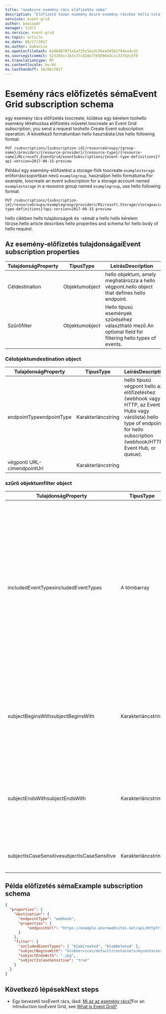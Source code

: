 ```yaml
---
title: "aaaAzure esemény rács előfizetés séma"
description: "Előfizető tooan esemény Azure esemény rácshoz hello tulajdonságait ismerteti."
services: event-grid
author: banisadr
manager: timlt
ms.service: event-grid
ms.topic: article
ms.date: 08/17/2017
ms.author: babanisa
ms.openlocfilehash: 6a96d67975a5a733c5ea3c56ea54501f94ea4cd2
ms.sourcegitcommit: 523283cc1b3c37c428e77850964dc1c33742c5f0
ms.translationtype: MT
ms.contentlocale: hu-HU
ms.lasthandoff: 10/06/2017
---
```

# <a name="event-grid-subscription-schema"></a><span data-ttu-id="26ee2-103">Esemény rács előfizetés séma</span><span class="sxs-lookup"><span data-stu-id="26ee2-103">Event Grid subscription schema</span></span>

<span data-ttu-id="26ee2-104">egy esemény rács előfizetés toocreate, küldése egy kérelem toohello esemény létrehozása előfizetés művelet.</span><span class="sxs-lookup"><span data-stu-id="26ee2-104">toocreate an Event Grid subscription, you send a request toohello Create Event subscription operation.</span></span> <span data-ttu-id="26ee2-105">A következő formátumban hello használata:</span><span class="sxs-lookup"><span data-stu-id="26ee2-105">Use hello following format:</span></span>

```
PUT /subscriptions/{subscription-id}/resourceGroups/{group-name}/providers/{resource-provider}/{resource-type}/{resource-name}/Microsoft.EventGrid/eventSubscriptions/{event-type-definitions}?api-version=2017-06-15-preview
``` 

<span data-ttu-id="26ee2-106">Például egy esemény-előfizetést a storage-fiók toocreate `examplestorage` erőforráscsoportban nevű `examplegroup`, használjon hello formátuma:</span><span class="sxs-lookup"><span data-stu-id="26ee2-106">For example, toocreate an event subscription for a storage account named `examplestorage` in a resource group named `examplegroup`, use hello following format:</span></span>

```
PUT /subscriptions/{subscription-id}/resourceGroups/examplegroup/providers/Microsoft.Storage/storageaccounts/examplestorage/Microsoft.EventGrid/eventSubscriptions/{event-type-definitions}?api-version=2017-06-15-preview
``` 

<span data-ttu-id="26ee2-107">hello cikkben hello tulajdonságok és -sémát a hello hello kérelem törzse.</span><span class="sxs-lookup"><span data-stu-id="26ee2-107">hello article describes hello properties and schema for hello body of hello request.</span></span>
 
## <a name="event-subscription-properties"></a><span data-ttu-id="26ee2-108">Az esemény-előfizetés tulajdonságai</span><span class="sxs-lookup"><span data-stu-id="26ee2-108">Event subscription properties</span></span>

| <span data-ttu-id="26ee2-109">Tulajdonság</span><span class="sxs-lookup"><span data-stu-id="26ee2-109">Property</span></span> | <span data-ttu-id="26ee2-110">Típus</span><span class="sxs-lookup"><span data-stu-id="26ee2-110">Type</span></span> | <span data-ttu-id="26ee2-111">Leírás</span><span class="sxs-lookup"><span data-stu-id="26ee2-111">Description</span></span> |
| -------- | ---- | ----------- |
| <span data-ttu-id="26ee2-112">Cél</span><span class="sxs-lookup"><span data-stu-id="26ee2-112">destination</span></span> | <span data-ttu-id="26ee2-113">Objektum</span><span class="sxs-lookup"><span data-stu-id="26ee2-113">object</span></span> | <span data-ttu-id="26ee2-114">hello objektum, amely meghatározza a hello végpont.</span><span class="sxs-lookup"><span data-stu-id="26ee2-114">hello object that defines hello endpoint.</span></span> |
| <span data-ttu-id="26ee2-115">Szűrő</span><span class="sxs-lookup"><span data-stu-id="26ee2-115">filter</span></span> | <span data-ttu-id="26ee2-116">Objektum</span><span class="sxs-lookup"><span data-stu-id="26ee2-116">object</span></span> | <span data-ttu-id="26ee2-117">Hello típusú események szűréséhez választható mező.</span><span class="sxs-lookup"><span data-stu-id="26ee2-117">An optional field for filtering hello types of events.</span></span> |

### <a name="destination-object"></a><span data-ttu-id="26ee2-118">Célobjektum</span><span class="sxs-lookup"><span data-stu-id="26ee2-118">destination object</span></span>

| <span data-ttu-id="26ee2-119">Tulajdonság</span><span class="sxs-lookup"><span data-stu-id="26ee2-119">Property</span></span> | <span data-ttu-id="26ee2-120">Típus</span><span class="sxs-lookup"><span data-stu-id="26ee2-120">Type</span></span> | <span data-ttu-id="26ee2-121">Leírás</span><span class="sxs-lookup"><span data-stu-id="26ee2-121">Description</span></span> |
| -------- | ---- | ----------- |
| <span data-ttu-id="26ee2-122">endpointType</span><span class="sxs-lookup"><span data-stu-id="26ee2-122">endpointType</span></span> | <span data-ttu-id="26ee2-123">Karakterlánc</span><span class="sxs-lookup"><span data-stu-id="26ee2-123">string</span></span> | <span data-ttu-id="26ee2-124">hello típusú végpont hello az előfizetéshez (webhook vagy HTTP, az Event Hubs vagy várólista).</span><span class="sxs-lookup"><span data-stu-id="26ee2-124">hello type of endpoint for hello subscription (webhook/HTTP, Event Hub, or queue).</span></span> | 
| <span data-ttu-id="26ee2-125">végponti URL-cím</span><span class="sxs-lookup"><span data-stu-id="26ee2-125">endpointUrl</span></span> | <span data-ttu-id="26ee2-126">Karakterlánc</span><span class="sxs-lookup"><span data-stu-id="26ee2-126">string</span></span> |  | 

### <a name="filter-object"></a><span data-ttu-id="26ee2-127">szűrő objektum</span><span class="sxs-lookup"><span data-stu-id="26ee2-127">filter object</span></span>

| <span data-ttu-id="26ee2-128">Tulajdonság</span><span class="sxs-lookup"><span data-stu-id="26ee2-128">Property</span></span> | <span data-ttu-id="26ee2-129">Típus</span><span class="sxs-lookup"><span data-stu-id="26ee2-129">Type</span></span> | <span data-ttu-id="26ee2-130">Leírás</span><span class="sxs-lookup"><span data-stu-id="26ee2-130">Description</span></span> |
| -------- | ---- | ----------- |
| <span data-ttu-id="26ee2-131">includedEventTypes</span><span class="sxs-lookup"><span data-stu-id="26ee2-131">includedEventTypes</span></span> | <span data-ttu-id="26ee2-132">A tömb</span><span class="sxs-lookup"><span data-stu-id="26ee2-132">array</span></span> | <span data-ttu-id="26ee2-133">Ha hello esemény típusa a hello eseményüzenet egy pontos egyezés tooone esemény típusa neveket felel meg.</span><span class="sxs-lookup"><span data-stu-id="26ee2-133">Match when hello event type in hello event message is an exact match tooone of these event type names.</span></span> <span data-ttu-id="26ee2-134">Riasztást a hiba, ha az esemény neve nem egyezik meg a regisztrált hello esemény típusneve hello esemény forrását.</span><span class="sxs-lookup"><span data-stu-id="26ee2-134">Raises an error when event name does not match hello registered event type names for hello event source.</span></span> <span data-ttu-id="26ee2-135">Alapértelmezett megfelel az összes eseménytípust.</span><span class="sxs-lookup"><span data-stu-id="26ee2-135">Default matches all event types.</span></span> |
| <span data-ttu-id="26ee2-136">subjectBeginsWith</span><span class="sxs-lookup"><span data-stu-id="26ee2-136">subjectBeginsWith</span></span> | <span data-ttu-id="26ee2-137">Karakterlánc</span><span class="sxs-lookup"><span data-stu-id="26ee2-137">string</span></span> | <span data-ttu-id="26ee2-138">Előtag-match szűrő toohello tulajdonos mező üdvözlőüzenetére esemény.</span><span class="sxs-lookup"><span data-stu-id="26ee2-138">A prefix-match filter toohello subject field in hello event message.</span></span> <span data-ttu-id="26ee2-139">hello alapértelmezett vagy üres karakterlánc megfelel.</span><span class="sxs-lookup"><span data-stu-id="26ee2-139">hello default or empty string matches all.</span></span> | 
| <span data-ttu-id="26ee2-140">subjectEndsWith</span><span class="sxs-lookup"><span data-stu-id="26ee2-140">subjectEndsWith</span></span> | <span data-ttu-id="26ee2-141">Karakterlánc</span><span class="sxs-lookup"><span data-stu-id="26ee2-141">string</span></span> | <span data-ttu-id="26ee2-142">Utótag-match szűrő toohello tulajdonos mező üdvözlőüzenetére esemény.</span><span class="sxs-lookup"><span data-stu-id="26ee2-142">A suffix-match filter toohello subject field in hello event message.</span></span> <span data-ttu-id="26ee2-143">hello alapértelmezett vagy üres karakterlánc megfelel.</span><span class="sxs-lookup"><span data-stu-id="26ee2-143">hello default or empty string matches all.</span></span> |
| <span data-ttu-id="26ee2-144">subjectIsCaseSensitive</span><span class="sxs-lookup"><span data-stu-id="26ee2-144">subjectIsCaseSensitive</span></span> | <span data-ttu-id="26ee2-145">Karakterlánc</span><span class="sxs-lookup"><span data-stu-id="26ee2-145">string</span></span> | <span data-ttu-id="26ee2-146">Kis-és nagybetűket szűrőknek megfelelő vezérlőket.</span><span class="sxs-lookup"><span data-stu-id="26ee2-146">Controls case-sensitive matching for filters.</span></span> |


## <a name="example-subscription-schema"></a><span data-ttu-id="26ee2-147">Példa előfizetés séma</span><span class="sxs-lookup"><span data-stu-id="26ee2-147">Example subscription schema</span></span>

```json
{
  "properties": {
    "destination": {
      "endpointType": "webhook",
      "properties": {
          "endpointUrl": "https://example.azurewebsites.net/api/HttpTriggerCSharp1?code=VXbGWce53l48Mt8wuotr0GPmyJ/nDT4hgdFj9DpBiRt38qqnnm5OFg=="
      }
    },
    "filter": {
      "includedEventTypes": [ "blobCreated", "blobDeleted" ],
      "subjectBeginsWith": "blobServices/default/containers/mycontainer/log",
      "subjectEndsWith": ".jpg",
      "subjectIsCaseSensitive": "true"
    }
  }
}
```

## <a name="next-steps"></a><span data-ttu-id="26ee2-148">Következő lépések</span><span class="sxs-lookup"><span data-stu-id="26ee2-148">Next steps</span></span>

* <span data-ttu-id="26ee2-149">Egy bevezető tooEvent rács, lásd: [Mi az az esemény rács?](overview.md)</span><span class="sxs-lookup"><span data-stu-id="26ee2-149">For an introduction tooEvent Grid, see [What is Event Grid?](overview.md)</span></span>
